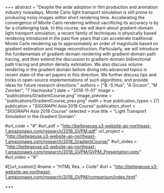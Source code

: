 +++
abstract = "Despite the wide adoption in film production and animation industry nowadays, Monte Carlo light transport simulation is still prone to producing noisy images within short rendering time. Accelerating the convergence of Monte Carlo rendering without sacrificing its accuracy is by far a challenging task. In this course, we will learn about gradient-domain light transport simulation, a recent family of techniques in physically based rendering introduced in the past five years that can accelerate traditional Monte Carlo rendering up to approximately an order of magnitude based on gradient estimation and image reconstruction. Particularly, we will introduce the fundamentals of gradient-domain rendering with gradient-domain path tracing, and then extend the discussion to gradient-domain bidirectional path tracing and photon density estimation. We also discuss volume rendering in the gradient domain before diving into advanced topics in recent state-of-the-art papers in this direction. We further discuss tips and tricks in open-source implementations of such algorithms, and provide ideas for future research directions."
authors = ["B.-S Hua", "A Gruson", "M Zwicker", "T Hachisuka"]
date = "2018-11-01"
image = "publications/GradientCourse.png"
image_preview = "publications/GradientCourse_prev.png"
math = true
publication_types = [7]
publication = "*SIGGRAPH Asia* 2018 Course"
publication_short = "*SIGGRAPH Asia* 2018 Course"
selected = true
title = "Light Transport Simulation in the Gradient Domain"

#url_code = "#"
#url_pdf = "http://beltegeuse.s3-website-ap-northeast-1.amazonaws.com/research/2018_GVPM.pdf"
url_project = "http://beltegeuse.s3-website-ap-northeast-1.amazonaws.com/research/2018_GradientCourse/"
#url_slides = "http://beltegeuse.s3-website-ap-northeast-1.amazonaws.com/research/2018_GVPM/GVPM_Presentation.pptx"
#url_video = "#"

#[[url_custom]]
#name = "HTML Res. + Code"
#url = "http://beltegeuse.s3-website-ap-northeast-1.amazonaws.com/research/2018_GVPM/comparison/index.html"

+++
